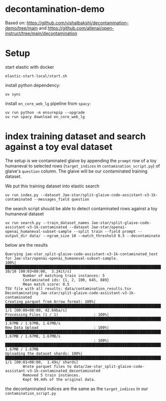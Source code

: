 # decontamination-demo

Based on: https://github.com/vishalbakshi/decontamination-demo/tree/main and https://github.com/allenai/open-instruct/tree/main/decontamination


# Setup

start elastic with docker
```
elastic-start-local/start.sh
```

install python dependency:
```
uv sync
```

install `en_core_web_lg` pipeline from `spacy`:

```
uv run python -m ensurepip --upgrade
uv run spacy download en_core_web_lg
```

# index training dataset and search against a toy eval dataset
The setup is we contaminated glaive by appending the `prompt` row of a toy humaneval to selected rows (`target_indices` in `contamination_script.py`) of glaive's `question` column. The glaive will be our contaminated training dataset.

We put this training dataset into elastic search
```
uv run index.py --dataset Jae-star/split-glaive-code-assistant-v3-1k-contaminated --messages_field question
```
the search script should be able to detect contaminated rows against a toy humaneval dataset
```
uv run search.py --train_dataset_names Jae-star/split-glaive-code-assistant-v3-1k-contaminated --dataset Jae-star/openai-openai_humaneval-subset-sample --split train --field prompt --output_dir data/ --ngram_size 10 --match_threshold 0.5 --decontaminate
```
below are the results
```
Querying jae-star_split-glaive-code-assistant-v3-1k-contaminated_text for Jae-star/openai-openai_humaneval-subset-sample.
100%|████████████████████████████████████████████████████████████████████████████████████████████████████████████████████████████████████████████████████| 10/10 [00:03<00:00,  3.24it/s]
        Number of matching train instances: 5
        Contaminated ids: {1, 2, 100, 645, 889}
        Mean match score: 0.5
TSV file with all results: data/contamination_results.tsv
Decontaminating Jae-star/split-glaive-code-assistant-v3-1k-contaminated
Creating parquet from Arrow format: 100%|██████████████████████████████████████████████████████████████████████████████████████████████████████████████████| 1/1 [00:00<00:00, 42.69ba/s]
Processing Files (1 / 1)                : 100%|█████████████████████████████████████████████████████████████████████████████████████████████████████████████| 1.67MB / 1.67MB, 1.67MB/s  
New Data Upload                         : 100%|█████████████████████████████████████████████████████████████████████████████████████████████████████████████| 1.67MB / 1.67MB, 1.67MB/s  
                                        : 100%|█████████████████████████████████████████████████████████████████████████████████████████████████████████████| 1.67MB / 1.67MB            
Uploading the dataset shards: 100%|███████████████████████████████████████████████████████████████████████████████████████████████████████████████████| 1/1 [00:01<00:00,  1.49s/ shards]
        Wrote parquet files to data/Jae-star_split-glaive-code-assistant-v3-1k-contaminated_decontaminated
        Removed 5 train instances.
        Kept 99.44% of the original data.
```
the decontaminated indices are the same as the `target_indices` in our `contamination_script.py`
